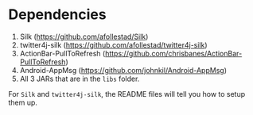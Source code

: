 Dependencies
=====================
1. Silk (https://github.com/afollestad/Silk)
2. twitter4j-silk (https://github.com/afollestad/twitter4j-silk)
3. ActionBar-PullToRefresh (https://github.com/chrisbanes/ActionBar-PullToRefresh)
4. Android-AppMsg (https://github.com/johnkil/Android-AppMsg)
5. All 3 JARs that are in the `libs` folder.

For `Silk` and `twitter4j-silk`, the README files will tell you how to setup them up.